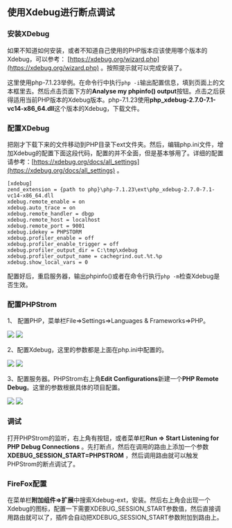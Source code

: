 ## 使用Xdebug进行断点调试

### 安装XDebug

如果不知道如何安装，或者不知道自己使用的PHP版本应该使用哪个版本的Xdebug，可以参考： [https://xdebug.org/wizard.php](https://xdebug.org/wizard.php) 。按照提示就可以完成安装了。

这里使用php-7.1.23举例。在命令行中执行`php -i`输出配置信息，填到页面上的文本框里去。然后点击页面下方的**Analyse my phpinfo() output**按钮。点击之后获得适用当前PHP版本的Xdebug版本。php-7.1.23使用**php_xdebug-2.7.0-7.1-vc14-x86_64.dll**这个版本的Xdebug，下载文件。

### 配置XDebug

把刚才下载下来的文件移动到PHP目录下ext文件夹。然后，编辑php.ini文件，增加Xdebug的配置下面这段代码，配置的并不全面，但是基本够用了。详细的配置请参考：[https://xdebug.org/docs/all_settings](https://xdebug.org/docs/all_settings) 。

```
[xdebug]
zend_extension = {path to php}\php-7.1.23\ext\php_xdebug-2.7.0-7.1-vc14-x86_64.dll
xdebug.remote_enable = on
xdebug.auto_trace = on
xdebug.remote_handler = dbgp
xdebug.remote_host = localhost
xdebug.remote_port = 9001
xdebug.idekey = PHPSTORM
xdebug.profiler_enable = off
xdebug.profiler_enable_trigger = off
xdebug.profiler_output_dir = C:\tmp\xdebug
xdebug.profiler_output_name = cachegrind.out.%t.%p
xdebug.show_local_vars = 0
```

配置好后，重启服务器，输出phpinfo()或者在命令行执行`php -m`检查Xdebug是否生效。

### 配置PHPStrom

1、 配置PHP，菜单栏File=>Settings=>Languages & Frameworks=>PHP。

![](E:\GongZuoQu\ZhiShiKu\TuPian\FuWuDuan\PHP\Xdebug02.png)
![](E:\GongZuoQu\ZhiShiKu\TuPian\FuWuDuan\PHP\Xdebug04.png)

2、配置Xdebug，这里的参数都是上面在php.ini中配置的。

![](E:\GongZuoQu\ZhiShiKu\TuPian\FuWuDuan\PHP\Xdebug06.png)
![](E:\GongZuoQu\ZhiShiKu\TuPian\FuWuDuan\PHP\Xdebug08.png)

3、配置服务器。PHPStrom右上角**Edit Configurations**新建一个**PHP Remote Debug**。这里的参数根据具体的项目配置。

![](E:\GongZuoQu\ZhiShiKu\TuPian\FuWuDuan\PHP\Xdebug10.png)
![](E:\GongZuoQu\ZhiShiKu\TuPian\FuWuDuan\PHP\Xdebug12.png)

### 调试

打开PHPStrom的监听，右上角有按钮，或者菜单栏**Run => Start Listening for PHP Debug Connections** 。先打断点，然后在调用的路由上添加一个参数**XDEBUG_SESSION_START=PHPSTROM** ，然后调用路由就可以触发PHPStrom的断点调试了。

### FireFox配置

在菜单栏**附加组件=>扩展**中搜索Xdebug-ext，安装。然后右上角会出现一个Xdebug的图标，配置一下需要XDEBUG_SESSION_START参数值，然后直接调用路由就可以了，插件会自动把XDEBUG_SESSION_START参数附加到路由上。
